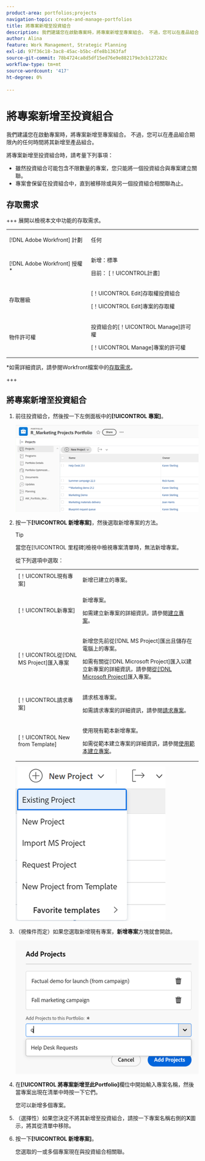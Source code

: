 ```yaml
---
product-area: portfolios;projects
navigation-topic: create-and-manage-portfolios
title: 將專案新增至投資組合
description: 我們建議您在啟動專案時，將專案新增至專案組合。 不過，您可以在產品組合期限內的任何時間將其新增至產品組合。
author: Alina
feature: Work Management, Strategic Planning
exl-id: 97f36c18-3ac8-45ac-b5bc-dfe8b1363faf
source-git-commit: 78b4724ca8d5df15ed76e9e882179e3cb127282c
workflow-type: tm+mt
source-wordcount: '417'
ht-degree: 0%

---
```


# 將專案新增至投資組合

<!--Audited: 5/2025-->

<!--<span class="preview">The highlighted information on this page refers to functionality not yet generally available. It is available only in the Preview environment for all customers. The same features will also be available in the Production environment for all customers after a week from the Preview release. </span>   

<span class="preview">For more information, see [Interface modernization](/help/quicksilver/product-announcements/product-releases/interface-modernization/interface-modernization.md). </span>-->

我們建議您在啟動專案時，將專案新增至專案組合。 不過，您可以在產品組合期限內的任何時間將其新增至產品組合。

將專案新增至投資組合時，請考量下列事項：

* 雖然投資組合可能包含不限數量的專案，您只能將一個投資組合與專案建立關聯。
* 專案會保留在投資組合中，直到被移除或與另一個投資組合相關聯為止。

## 存取需求

+++ 展開以檢視本文中功能的存取需求。

<table style="table-layout:auto"> 
 <col> 
 <col> 
 <tbody> 
  <tr> 
   <td role="rowheader">[!DNL Adobe Workfront] 計劃</td> 
   <td> <p>任何</p>
   </td> 
  </tr> 
  <tr> 
   <td role="rowheader">[!DNL Adobe Workfront] 授權*</td> 
   <td><p>新增：標準</p> 
   <p>目前： [！UICONTROL計畫] </p> </td> 
  </tr> 
  <tr> 
   <td role="rowheader">存取層級</td> 
   <td> <p>[！UICONTROL Edit]存取權投資組合</p> <p>[！UICONTROL Edit]專案的存取權</p> </td> 
  </tr> 
  <tr> 
   <td role="rowheader">物件許可權</td> 
   <td> <p>投資組合的[！UICONTROL Manage]許可權</p> <p>[！UICONTROL Manage]專案的許可權</p>  </td> 
  </tr> 
 </tbody> 
</table>

*如需詳細資訊，請參閱Workfront檔案中的[存取需求](/help/quicksilver/administration-and-setup/add-users/access-levels-and-object-permissions/access-level-requirements-in-documentation.md)。

+++

## 將專案新增至投資組合

1. 前往投資組合，然後按一下左側面板中的&#x200B;**[!UICONTROL 專案]**。

   ![Portfolio與專案](assets/qs-portfolio-with-projects-350x90.png)

1. 按一下&#x200B;**[!UICONTROL 新增專案]**，然後選取新增專案的方法。

   >[!TIP]
   >
   >當您在[!UICONTROL 里程碑]檢視中檢視專案清單時，無法新增專案。

   從下列選項中選取：

   <table style="table-layout:auto"> 
    <col> 
    <col> 
    <tbody> 
     <tr> 
      <td role="rowheader">[！UICONTROL現有專案]</td> 
      <td> <p>新增已建立的專案。</p> </td> 
     </tr> 
     <tr> 
      <td role="rowheader">[！UICONTROL新專案]</td> 
      <td> <p>新增專案。 </p> <p>如需建立新專案的詳細資訊，請參閱<a href="../../../manage-work/projects/create-projects/create-project.md" class="MCXref xref">建立專案</a>。 </p> </td> 
     </tr> 
     <tr> 
      <td role="rowheader">[！UICONTROL從[!DNL MS Project]匯入專案 </td> 
      <td> <p>新增您先前從[!DNL MS Project]匯出且儲存在電腦上的專案。 </p> <p>如需有關從[!DNL Microsoft Project]匯入以建立新專案的詳細資訊，請參閱<a href="../../../manage-work/projects/create-projects/import-project-from-ms-project.md" class="MCXref xref">從[!DNL Microsoft Project]</a>匯入專案。</p> </td> 
     </tr> 
     <tr> 
      <td role="rowheader">[！UICONTROL請求專案]</td> 
      <td> <p>請求核准專案。</p> <p>如需請求專案的詳細資訊，請參閱<a href="../../../manage-work/projects/create-projects/request-project.md">請求專案</a>。 </p> </td> 
     </tr> 
     <tr> 
      <td role="rowheader">[！UICONTROL New from Template]</td> 
      <td> <p>使用現有範本新增專案。 </p> <p>如需從範本建立專案的詳細資訊，請參閱<a href="../../../manage-work/projects/create-projects/create-project-from-template.md" class="MCXref xref">使用範本建立專案</a>。</p> </td> 
     </tr> 
    </tbody> 
   </table>

   ![新專案下拉式清單](assets/new-project-dropdown-expanded-from-portfolio-nwe-350x376.png)

1. （視條件而定）如果您選取新增現有專案，**新增專案**&#x200B;方塊就會開啟。<!--check this after UI changes-->

   ![新增現有專案](assets/add-existing-projects-to-portfolios-box.png) <!--check this after UI changes-->

1. 在&#x200B;**[!UICONTROL 將專案新增至此Portfolio]**&#x200B;欄位中開始輸入專案名稱，然後當專案出現在清單中時按一下它們。 <!--check this after UI changes-->

   您可以新增多個專案。

1. （選擇性）如果您決定不將其新增至投資組合，請按一下專案名稱右側的&#x200B;**X**&#x200B;圖示，將其從清單中移除。

   <!--replace last step with this, for unshim: 1. (Optional) Click the **Delete** icon ![Delete icon](assets/delete-icon.png) next to the name of a project if you decide not to add it to the portfolio.-->

1. 按一下&#x200B;**[!UICONTROL 新增專案]**。<!--check this after UI changes-->

   您選取的一或多個專案現在與投資組合相關聯。
